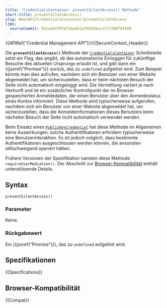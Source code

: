 ```yaml
---
title: "CredentialsContainer: preventSilentAccess() Methode"
short-title: preventSilentAccess()
slug: Web/API/CredentialsContainer/preventSilentAccess
l10n:
  sourceCommit: 941ade970fd7ebad52af692b6ac27cfd96f94100
---
```


{{APIRef("Credential Management API")}}{{SecureContext_Header}}

Die **`preventSilentAccess()`** Methode der [`CredentialsContainer`](/de/docs/Web/API/CredentialsContainer) Schnittstelle setzt ein Flag, das angibt, ob das automatische Einloggen für zukünftige Besuche des aktuellen Ursprungs erlaubt ist, und gibt dann ein {{jsxref("Promise")}} zurück, das zu `undefined` aufgelöst wird. Zum Beispiel könnte man dies aufrufen, nachdem sich ein Benutzer von einer Website abgemeldet hat, um sicherzustellen, dass er beim nächsten Besuch der Seite nicht automatisch eingeloggt wird. Die Vermittlung variiert je nach Herkunft und ist ein zusätzlicher Kontrollpunkt der im Browser gespeicherten Anmeldedaten, der einen Benutzer über den Anmeldestatus eines Kontos informiert. Diese Methode wird typischerweise aufgerufen, nachdem sich ein Benutzer von einer Website abgemeldet hat, um sicherzustellen, dass die Anmeldeinformationen dieses Benutzers beim nächsten Besuch der Seite nicht automatisch verwendet werden.

Beim Einsatz eines [`PublicKeyCredential`](/de/docs/Web/API/PublicKeyCredential) hat diese Methode im Allgemeinen keine Auswirkungen; solche Authentifikatoren erfordern typischerweise eine Benutzerinteraktion. Es _ist jedoch möglich_, dass bestimmte Authentifikatoren ausgeschlossen werden können, die ansonsten stillschweigend operiert hätten.

Frühere Versionen der Spezifikation nannten diese Methode `requireUserMediation()`. Der Abschnitt zur [Browser-Kompatibilität](/de/docs/Web/API/CredentialsContainer#browser_compatibility) enthält unterstützende Details.

## Syntax

```js-nolint
preventSilentAccess()
```

### Parameter

Keine.

### Rückgabewert

Ein {{jsxref("Promise")}}, das zu `undefined` aufgelöst wird.

## Spezifikationen

{{Specifications}}

## Browser-Kompatibilität

{{Compat}}
